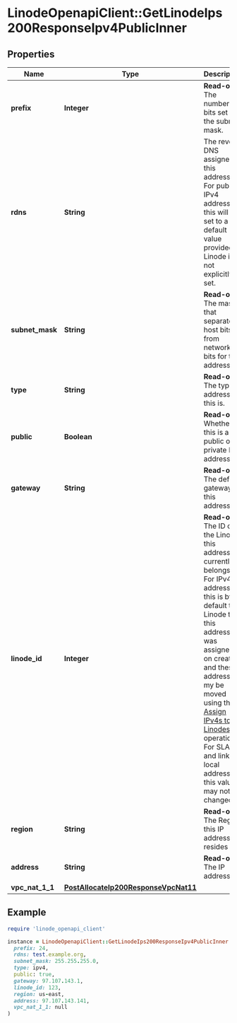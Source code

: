 # LinodeOpenapiClient::GetLinodeIps200ResponseIpv4PublicInner

## Properties

| Name | Type | Description | Notes |
| ---- | ---- | ----------- | ----- |
| **prefix** | **Integer** | __Read-only__ The number of bits set in the subnet mask. | [optional][readonly] |
| **rdns** | **String** | The reverse DNS assigned to this address. For public IPv4 addresses, this will be set to a default value provided by Linode if not explicitly set. | [optional] |
| **subnet_mask** | **String** | __Read-only__ The mask that separates host bits from network bits for this address. | [optional][readonly] |
| **type** | **String** | __Read-only__ The type of address this is. | [optional][readonly] |
| **public** | **Boolean** | __Read-only__ Whether this is a public or private IP address. | [optional][readonly] |
| **gateway** | **String** | __Read-only__ The default gateway for this address. | [optional][readonly] |
| **linode_id** | **Integer** | __Read-only__ The ID of the Linode this address currently belongs to. For IPv4 addresses, this is by default the Linode that this address was assigned to on creation, and these addresses my be moved using the [Assign IPv4s to Linodes](https://techdocs.akamai.com/linode-api/reference/post-assign-ipv4s) operation. For SLAAC and link-local addresses, this value may not be changed. | [optional][readonly] |
| **region** | **String** | __Read-only__ The Region this IP address resides in. | [optional][readonly] |
| **address** | **String** | __Read-only__ The IP address. | [optional][readonly] |
| **vpc_nat_1_1** | [**PostAllocateIp200ResponseVpcNat11**](PostAllocateIp200ResponseVpcNat11.md) |  | [optional] |

## Example

```ruby
require 'linode_openapi_client'

instance = LinodeOpenapiClient::GetLinodeIps200ResponseIpv4PublicInner.new(
  prefix: 24,
  rdns: test.example.org,
  subnet_mask: 255.255.255.0,
  type: ipv4,
  public: true,
  gateway: 97.107.143.1,
  linode_id: 123,
  region: us-east,
  address: 97.107.143.141,
  vpc_nat_1_1: null
)
```


